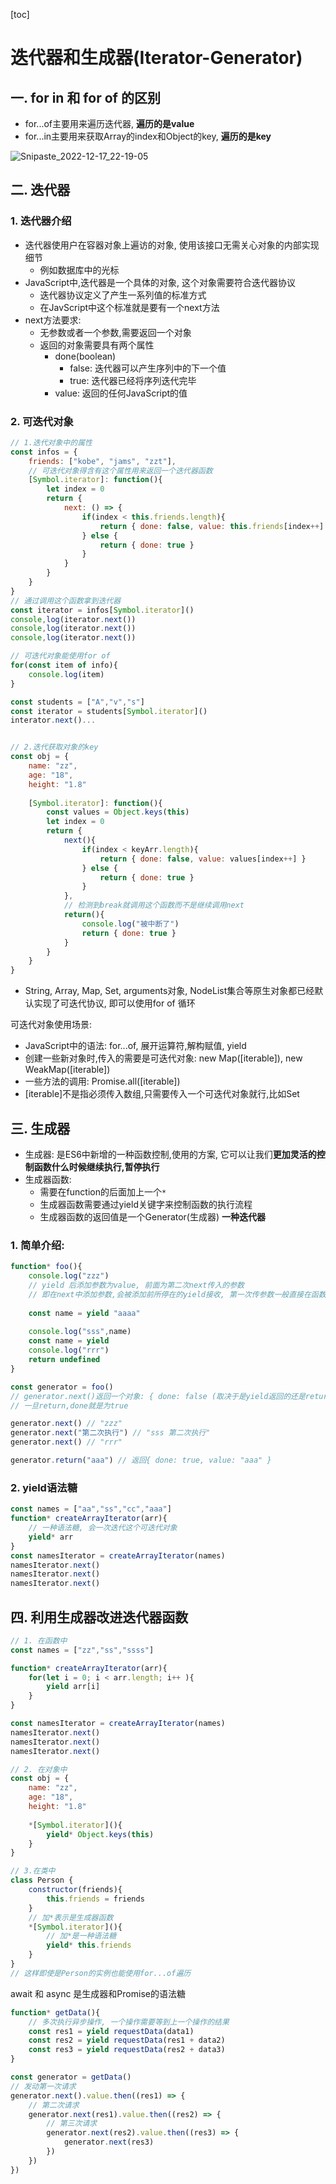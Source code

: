 [toc]

# 迭代器和生成器(Iterator-Generator)

## 一. for in 和 for of 的区别

- for...of主要用来遍历迭代器, **遍历的是value**
- for...in主要用来获取Array的index和Object的key, **遍历的是key**

![Snipaste_2022-12-17_22-19-05](.\图片\Snipaste_2022-12-17_22-19-05.png)

## 二. 迭代器

### 1. 迭代器介绍

- 迭代器使用户在容器对象上遍访的对象, 使用该接口无需关心对象的内部实现细节
  - 例如数据库中的光标
- JavaScript中,迭代器是一个具体的对象, 这个对象需要符合迭代器协议
  - 迭代器协议定义了产生一系列值的标准方式
  - 在JavScript中这个标准就是要有一个next方法
- next方法要求:
  - 无参数或者一个参数,需要返回一个对象
  - 返回的对象需要具有两个属性
    - done(boolean)
      - false: 迭代器可以产生序列中的下一个值
      - true: 迭代器已经将序列迭代完毕
    - value: 返回的任何JavaScript的值



### 2. 可迭代对象

```js
// 1.迭代对象中的属性
const infos = {
    friends: ["kobe", "jams", "zzt"],
    // 可迭代对象得含有这个属性用来返回一个迭代器函数
    [Symbol.iterator]: function(){
        let index = 0
        return {
            next: () => {
                if(index < this.friends.length){
                    return { done: false, value: this.friends[index++] }
                } else {
                    return { done: true }
                }
            }
        }
    }
}
// 通过调用这个函数拿到迭代器
const iterator = infos[Symbol.iterator]()
console,log(iterator.next())
console,log(iterator.next())
console,log(iterator.next())

// 可迭代对象能使用for of
for(const item of info){
    console.log(item)
}

const students = ["A","v","s"]
const iterator = students[Symbol.iterator]()
interator.next()...


// 2.迭代获取对象的key
const obj = {
    name: "zz",
    age: "18",
    height: "1.8"
    
    [Symbol.iterator]: function(){
        const values = Object.keys(this)
        let index = 0
        return {
            next(){
                if(index < keyArr.length){
                    return { done: false, value: values[index++] }
                } else {
                    return { done: true }
                }              
            },
            // 检测到break就调用这个函数而不是继续调用next
            return(){
                console.log("被中断了")
                return { done: true }
            }
        }
    }
}
```

- String, Array, Map, Set, arguments对象, NodeList集合等原生对象都已经默认实现了可迭代协议, 即可以使用for of 循环

可迭代对象使用场景:

- JavaScript中的语法: for...of, 展开运算符,解构赋值, yield
- 创建一些新对象时,传入的需要是可迭代对象: new Map([iterable]), new WeakMap([iterable])
- 一些方法的调用: Promise.all([iterable])
- [iterable]不是指必须传入数组,只需要传入一个可迭代对象就行,比如Set





## 三. 生成器

- 生成器: 是ES6中新增的一种函数控制,使用的方案, 它可以让我们**更加灵活的控制函数什么时候继续执行,暂停执行**
- 生成器函数: 
  - 需要在function的后面加上一个`*`
  - 生成器函数需要通过yield关键字来控制函数的执行流程
  - 生成器函数的返回值是一个Generator(生成器) **一种迭代器**

###  1. 简单介绍:

```js
function* foo(){
    console.log("zzz")
    // yield 后添加参数为value, 前面为第二次next传入的参数
    // 即在next中添加参数,会被添加前所停在的yield接收, 第一次传参数一般直接在函数中传,不在next中传.
    
    const name = yield "aaaa" 
    
    console.log("sss",name)
    const name = yield
    console.log("rrr")
    return undefined
}

const generator = foo()
// generator.next()返回一个对象: { done: false (取决于是yield返回的还是return返回的), value: yield和return后的值 }
// 一旦return,done就是为true

generator.next() // "zzz" 
generator.next("第二次执行") // "sss 第二次执行"
generator.next() // "rrr"
```

```js
generator.return("aaa") // 返回{ done: true, value: "aaa" }
```



### 2. yield语法糖

```js
const names = ["aa","ss","cc","aaa"]
function* createArrayIterator(arr){
    // 一种语法糖, 会一次迭代这个可迭代对象
    yield* arr
}
const namesIterator = createArrayIterator(names)
namesIterator.next()
namesIterator.next()
namesIterator.next()
```







## 四. 利用生成器改进迭代器函数

```js
// 1. 在函数中
const names = ["zz","ss","ssss"]

function* createArrayIterator(arr){
    for(let i = 0; i < arr.length; i++ ){
        yield arr[i]
    }
}

const namesIterator = createArrayIterator(names)
namesIterator.next()
namesIterator.next()
namesIterator.next()

// 2. 在对象中
const obj = {
    name: "zz",
    age: "18",
    height: "1.8"
    
    *[Symbol.iterator](){
    	yield* Object.keys(this)
	}
}

// 3.在类中
class Person {
    constructor(friends){
        this.friends = friends
    }
    // 加*表示是生成器函数
    *[Symbol.iterator](){
        // 加*是一种语法糖
        yield* this.friends
    }
}
// 这样即使是Person的实例也能使用for...of遍历
```

await 和 async 是生成器和Promise的语法糖

```js
function* getData(){
    // 多次执行异步操作, 一个操作需要等到上一个操作的结果
    const res1 = yield requestData(data1)
    const res2 = yield requestData(res1 + data2)
    const res3 = yield requestData(res2 + data3)
}

const generator = getData()
// 发动第一次请求
generator.next().value.then((res1) => {
    // 第二次请求
    generator.next(res1).value.then((res2) => {
        // 第三次请求
        generator.next(res2).value.then((res3) => {
            generator.next(res3)
        })
    })
})
```

